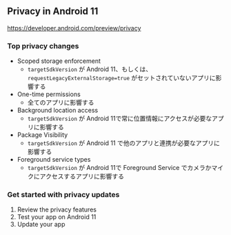 ## Privacy in Android 11

https://developer.android.com/preview/privacy

### Top privacy changes

* Scoped storage enforcement
  * `targetSdkVersion` が Android 11、もしくは、`requestLegacyExternalStorage=true` がセットされていないアプリに影響する
* One-time permissions
  * 全てのアプリに影響する
* Background location access
  * `targetSdkVersion` が Android 11で常に位置情報にアクセスが必要なアプリに影響する
* Package Visibility
  * `targetSdkVersion` が Android 11 で他のアプリと連携が必要なアプリに影響する
* Foreground service types
  * `targetSdkVersion` が Android 11で Foreground Service でカメラかマイクにアクセスするアプリに影響する

### Get started with privacy updates

1. Review the privacy features
1. Test your app on Android 11
1. Update your app
